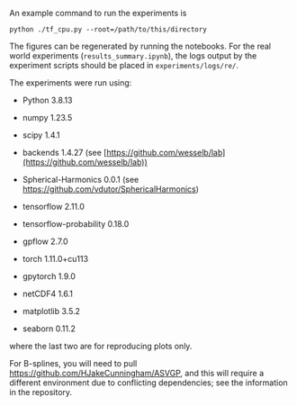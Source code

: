 An example command to run the experiments is 

`python ./tf_cpu.py --root=/path/to/this/directory `

The figures can be regenerated by running the notebooks. For the real world experiments (`results_summary.ipynb`), the logs output by the experiment scripts should be placed in `experiments/logs/re/`. 

The experiments were run using:

* Python 3.8.13

* numpy 1.23.5

* scipy 1.4.1

* backends 1.4.27 (see [https://github.com/wesselb/lab](https://github.com/wesselb/lab))

* Spherical-Harmonics 0.0.1 (see https://github.com/vdutor/SphericalHarmonics)

* tensorflow 2.11.0

* tensorflow-probability 0.18.0

* gpflow 2.7.0

* torch 1.11.0+cu113

* gpytorch 1.9.0

* netCDF4 1.6.1

* matplotlib 3.5.2

* seaborn 0.11.2

where the last two are for reproducing plots only.

For B-splines, you will need to pull https://github.com/HJakeCunningham/ASVGP, and this will require a different environment due to conflicting dependencies; see the information in the repository.

